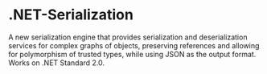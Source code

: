 # .NET-Serialization
A new serialization engine that provides serialization and deserialization services for complex graphs of objects, preserving references and allowing for polymorphism of trusted types, while using JSON as the output format. Works on .NET Standard 2.0.